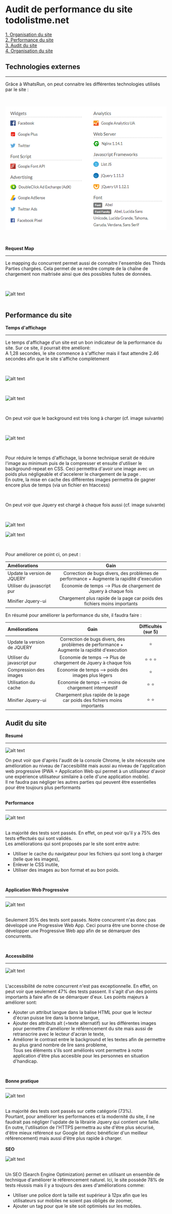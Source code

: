 # **Audit de performance du site todolistme.net**

[1. Organisation du site](#organisation-du-site)  
[2. Performance du site](#performance-du-site)  
[3. Audit du site](#audit-du-site)  
[4. Organisation du site](#organisation-du-site)  



## Technologies externes

****

Grâce à WhatsRun, on peut connaitre les différentes technologies utilisés par le site :  

<br>

![alt text](../img/Capture.PNG "Technologies utilisées sur todolistme.net")  

<br>

**Request Map**
***

Le mapping du concurrent permet aussi de connaitre l'ensemble des Thirds Parties chargées. Cela permet de 
se rendre compte de la chaîne de chargement non maitrisée ainsi que des possibles fuites de données.

<br>

![alt text](../images/request_map.png "Request Map de totolistme")  
<br> 

## Performance du site

**Temps d'affichage**
****

Le temps d'affichage d'un site est un bon indicateur de la performance du site. 
Sur ce site, il pourrait être amélioré:  
A 1,28 secondes, le site commence à s'afficher mais il faut attendre 2.46 secondes 
afin que le site s'affiche complètement

<br>

![alt text](../images/1,28.png)  

<br>

![alt text](../images/2,46.png)  

<br>

On peut voir que le background est très long à charger (cf. image suivante)

<br>

![alt text](../images/imagelongue.png)

<br>

Pour réduire le temps d'affichage, la bonne technique serait de réduire l'image au minimum puis de la compresser
 et ensuite d'utiliser le background-repeat en CSS. Ceci permettra d'avoir une image avec un poids
 plus négligeable et d'accelerer le chargement de la page .  
En outre, la mise en cache des différentes images permettra de gagner encore plus de temps 
(via un fichier en htaccess)

<br>

On peut voir que Jquery est chargé à chaque fois aussi (cf. image suivante)

<br>

![alt text](../images/jquery.png)

![alt text](../images/jquery_coverage.png)


<br>

Pour améliorer ce point ci, on peut :

| Améliorations                    |     Gain                                                                                         |
| :------------                    | :-------------:                                                                                  | 
|   Update la version de JQUERY    |   Correction de bugs divers, des problèmes de performance + Augmente la rapidité d'execution     |
|   Utiliser du javascript pur     |   Economie de temps --> Plus de chargement de Jquery à chaque fois                               |
|   Minifier Jquery-ui             |   Chargement plus rapide de la page car poids des fichiers moins importants                      |


En résumé pour améliorer la performance du site, il faudra faire :

| Améliorations                     |     Gain                                                                                         | Difficultés (sur 5) |
| :------------                     | :-------------:                                                                                  | :-------------:     | 
|   Update la version de JQUERY     |   Correction de bugs divers, des problèmes de performance + Augmente la rapidité d'execution     | :star:              |
|   Utiliser du javascript pur      |   Economie de temps --> Plus de chargement de Jquery à chaque fois                               | :star: :star: :star:|
|   Compression des images          | Economie de temps --> poids des images plus légers                                               | :star:              |
|   Utilisation du cache            | Economie de temps --> moins de chargement intempestif                                            | :star: :star:       |
|   Minifier Jquery-ui              |   Chargement plus rapide de la page car poids des fichiers moins importants                      | :star: :star:       |


## Audit du site

**Resumé**
***
![alt text](../images/performance.png)
<br>

On peut voir que d'après l'audit de la console Chrome, le site nécessite une amélioration au niveau de l'accesibilité mais aussi
au niveau de l'application web progressive (PWA = Application Web qui permet à un utilisateur d'avoir une
 expérience utilisateur similaire à celle d'une application mobile).  
 Il ne faudra pas négliger les autres parties qui peuvent être essentielles 
 pour être toujours plus performants  
<br>

**Performance**
***
![alt text](../images/performance2.png)  
<br>

La majorité des tests sont passés. En effet, on peut voir qu'il y a 75% des tests effectués qui sont validés.  
Les améliorations qui sont proposés par le site sont entre autre:
* Utiliser le cache du navigateur pour les fichiers qui sont long à charger (telle que les images),
* Enlever le CSS inutile,
* Utiliser des images au bon format et au bon poids.  
<br>

**Application Web Progressive**
***
![alt text](../images/pwa.png)  
<br>

Seulement 35% des tests sont passés. Notre concurrent n'as donc pas développé une Progressive Web App. 
Ceci pourra être une bonne chose de développer une Progressive Web app afin de se démarquer des concurrents.

<br>


**Accessibilité**
***
![alt text](../images/accessibility.png)  
<br>

L'accessibilité de notre concurrent n'est pas exceptionnelle. En effet, on peut voir que seulement 47% des 
tests passent. Il s'agit d'un des points importants à faire afin de se démarquer d'eux. 
Les points majeurs à améliorer sont:                
 - Ajouter un attribut langue dans la balise HTML pour que le lecteur d'écran puisse lire dans la bonne langue,
 - Ajouter des attributs alt (=texte alternatif) sur les différentes images pour permettre d'améliorer 
   le référencement du site mais aussi de retranscrire avec le lecteur d'acran le texte,
- Améliorer le contrast entre le background et les textes afin de permettre au plus grand nombre de lire 
  sans probleme,  
 Tous ses élèments s'ils sont améliorés vont permettre à notre application d'être plus accesible 
pour les personnes en situation d'handicap.   
<br>

**Bonne pratique**
***
![alt text](../images/best_pratices.png)  
<br>  

La majorité des tests sont passés sur cette catégorie (73%).  
Pourtant, pour améliorer les performances et la modernité du site,
il ne faudrait pas négliger l'update de la librairie Jquery qui contient une faille.  
En outre, l'utilisation de l'HTTPS permettra au site d'être plus sécurisé, 
d'être mieux référencé sur Google (et donc bénéficier d'un meilleur référencement) 
mais aussi d'être plus rapide à charger.  
<br> 
**SEO**

![alt text](../images/SEO.png)  
<br>

Un SEO (Search Engine Optimization) permet en utilisant un ensemble de technique 
d'améliorer le référencement naturel. Ici, le site possède 78% de tests réussis 
mais il y a toujours des axes d'améliorations comme:
- Utiliser une police dont la taille est supérieur à 12px afin que les utilisateurs 
sur mobiles ne soient pas obligés de zoomer,
- Ajouter un tag <meta name="viewport"> pour que le site soit optimisés sur les mobiles.







